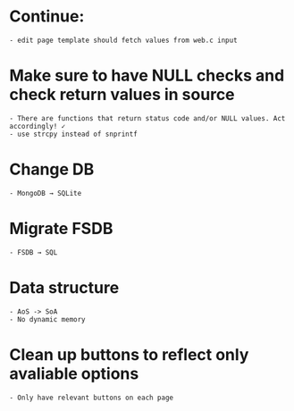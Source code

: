 # Continue: 
    - edit page template should fetch values from web.c input

# Make sure to have NULL checks and check return values in source
    - There are functions that return status code and/or NULL values. Act accordingly! ✓
    - use strcpy instead of snprintf

# Change DB
    - MongoDB → SQLite

# Migrate FSDB
    - FSDB → SQL

# Data structure
    - AoS -> SoA
    - No dynamic memory

# Clean up buttons to reflect only avaliable options
    - Only have relevant buttons on each page

